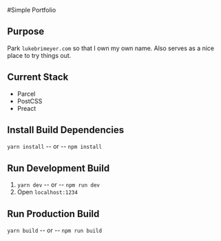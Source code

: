 #Simple Portfolio

## Purpose
Park `lukebrimeyer.com` so that I own my own name.
Also serves as a nice place to try things out.

## Current Stack
  - Parcel
  - PostCSS
  - Preact

## Install Build Dependencies
`yarn install` -- or -- `npm install`

## Run Development Build
  1. `yarn dev` -- or -- `npm run dev`
  2. Open `localhost:1234`

## Run Production Build
`yarn build` -- or -- `npm run build`
